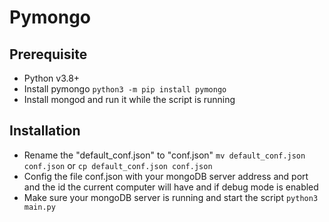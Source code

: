 # Pymongo

## Prerequisite
- Python v3.8+
- Install pymongo `python3 -m pip install pymongo`
- Install mongod and run it while the script is running

## Installation
- Rename the "default_conf.json" to "conf.json" `mv default_conf.json conf.json` or `cp default_conf.json conf.json`
- Config the file conf.json with your mongoDB server address and port and the id the current computer will have and if debug mode is enabled
- Make sure your mongoDB server is running and start the script `python3 main.py`
